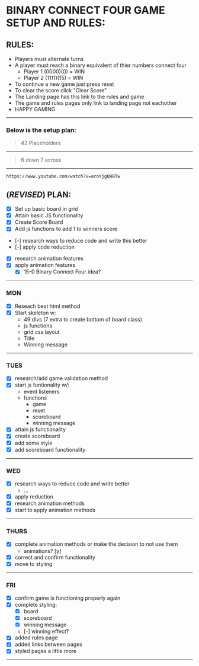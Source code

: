 # BINARY CONNECT FOUR GAME SETUP AND RULES:
## RULES:
* Players must alternate turns
* A player must reach a binary equivalent of thier numbers connect four
    * Player 1 (0000)(0) = WIN
    * Player 2 (1111)(15) = WIN 
* To continue a new game just press reset
* To clear the score click "Clear Score"
* The Landing page has this link to the rules and game
* The game and rules pages only link to landing page not eachother
* HAPPY GAMING

*****************************************************************
### Below is the setup plan:
>42 Placeholders
***
>6 down 7 across
***
 <!-- Below is a link to my references for this project -->
    https://www.youtube.com/watch?v=aroYjgQH8Tw 
## (*REVISED*) PLAN:
* [x] Set up basic board in grid
* [x] Attain basic JS functionality
* [x] Create Score Board
* [x] Add js functions to add 1 to winners score
* [-] research ways to reduce code and write this better
* [-] apply code reduction
* [x] research animation features
* [x] apply animation features
    * [x] 15-0 Binary Connect Four idea?
***
### MON
* [x] Reseach best html method
* [x] Start skeleton w:
    * 49 divs (7 extra to create bottom of board class)
    * js functions
    * grid css layout
    * Title
    * Winning message
***
### TUES
* [x] research/add game validation method
* [x] start js funtionality w/:
    * event listeners
    * functions
        * game
        * reset
        * scoreboard
        * winning message
* [x] attain js functionality
* [x] create scoreboard
* [x] add some style
* [x] add scoreboard functionality
*** 
### WED 
* [x] research ways to reduce code and write better
    * ...
* [x] apply reduction
* [x] research animation methods
* [x] start to apply animation methods 
***
### THURS
* [x] complete animation methods or make the decision to not use them
    * animations? [y]
* [x] correct and confirm functionality
* [x] move to styling
***
### FRI
* [x] confirm game is functioning properly again 
* [x] complete styling:
    * [x] board
    * [x] scoreboard
    * [x] winning message
    * [-] winning effect?
* [x] added rules page
* [x] added links between pages
* [x] styled pages a little more

*************
